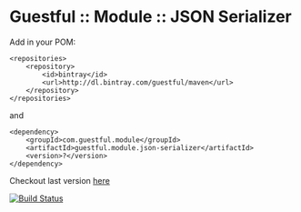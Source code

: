 Guestful :: Module :: JSON Serializer
===============================

Add in your POM:

```
<repositories>
    <repository>
        <id>bintray</id>
        <url>http://dl.bintray.com/guestful/maven</url>
    </repository>
</repositories>
```

and

```
<dependency>
    <groupId>com.guestful.module</groupId>
    <artifactId>guestful.module.json-serializer</artifactId>
    <version>?</version>
</dependency>
```

Checkout last version [here](https://bintray.com/guestful/maven/guestful.module.json-serializer/view)

[![Build Status](https://drone.io/github.com/guestful/module.json-serializer/status.png)](https://drone.io/github.com/guestful/module.json-serializer/latest)

